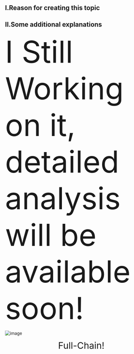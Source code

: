 ## I.Reason for creating this topic
## II.Some additional explanations

<span style="font-size:100px;">I Still Working on it, detailed analysis will be available soon!</span>

![image](https://github.com/user-attachments/assets/5ffeb23e-5e1b-41ba-8a09-935af73f97cf)  
<p align="center"> 
<span style="font-size:30px;">Full-Chain!</span>
</p>
